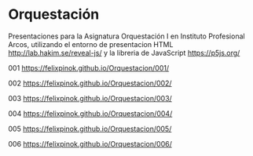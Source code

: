 # Orquestación
Presentaciones para la Asignatura Orquestación I en Instituto Profesional Arcos, utilizando el entorno de presentacion HTML http://lab.hakim.se/reveal-js/ y la libreria de JavaScript https://p5js.org/

001 https://felixpinok.github.io/Orquestacion/001/

002 https://felixpinok.github.io/Orquestacion/002/

003 https://felixpinok.github.io/Orquestacion/003/

004 https://felixpinok.github.io/Orquestacion/004/

005 https://felixpinok.github.io/Orquestacion/005/

006 https://felixpinok.github.io/Orquestacion/006/
